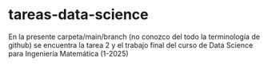 # tareas-data-science

En la presente carpeta/main/branch (no conozco del todo la terminología de github) se encuentra la tarea 2 y el trabajo final del curso de Data Science para Ingeniería Matemática (1-2025)

